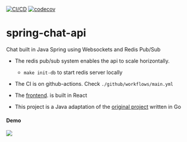 [![CI/CD](https://github.com/leartgjoni/spring-chat-api/actions/workflows/main.yml/badge.svg)](https://github.com/leartgjoni/spring-chat-api/actions/workflows/main.yml)
[![codecov](https://codecov.io/gh/leartgjoni/spring-chat-api/branch/main/graph/badge.svg?token=U0I0JDSY95)](https://codecov.io/gh/leartgjoni/spring-chat-api)

# spring-chat-api
Chat built in Java Spring using Websockets and Redis Pub/Sub

- The redis pub/sub system enables the api to scale horizontally.
  - `make init-db` to start redis server locally

- The CI is on github-actions. Check `./github/workflows/main.yml`

- The <a href="https://github.com/leartgjoni/go-chat-app">frontend</a>. is built in React

- This project is a Java adaptation of the <a href="https://github.com/leartgjoni/go-chat-api">original project</a> written in Go

#### Demo
<img src="https://github.com/leartgjoni/go-chat-api/raw/master/demo/demo.gif" />
